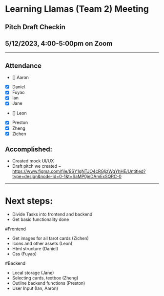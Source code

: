 # Learning Llamas (Team 2) Meeting
## Pitch Draft Checkin
## 5/12/2023, 4:00-5:00pm on Zoom
---
## Attendance
- [] Aaron
- [x] Daniel
- [x] Fuyao
- [x] Ian
- [x] Jane
- [] Leon
- [x] Preston
- [x] Zheng 
- [x] Zichen

## Accomplished:
* Created mock UI/UX
* Draft pitch we created ~ https://www.figma.com/file/9SY1gNTJO4cRGIjzWgYhHE/Untitled?type=design&node-id=0-1&t=SaMP0jeDAmExSQRC-0
---
# Next steps:
* Divide Tasks into frontend and backend 
* Get basic functionality done

#Frontend
* Get images for all tarot cards (Zichen)
* Icons and other assets (Leon)
* Html structure (Daniel)
* Css (Fuyao)

#Backend
* Local storage (Jane)
* Selecting cards, textbox (Zheng)
* Outline backend functions (Preston)
* User Input (Ian, Aaron)


